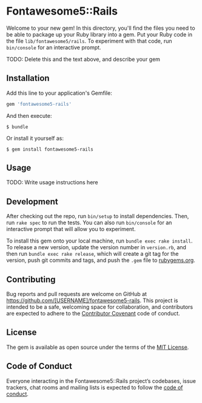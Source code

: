 # Fontawesome5::Rails

Welcome to your new gem! In this directory, you'll find the files you need to be able to package up your Ruby library into a gem. Put your Ruby code in the file `lib/fontawesome5/rails`. To experiment with that code, run `bin/console` for an interactive prompt.

TODO: Delete this and the text above, and describe your gem

## Installation

Add this line to your application's Gemfile:

```ruby
gem 'fontawesome5-rails'
```

And then execute:

    $ bundle

Or install it yourself as:

    $ gem install fontawesome5-rails

## Usage

TODO: Write usage instructions here

## Development

After checking out the repo, run `bin/setup` to install dependencies. Then, run `rake spec` to run the tests. You can also run `bin/console` for an interactive prompt that will allow you to experiment.

To install this gem onto your local machine, run `bundle exec rake install`. To release a new version, update the version number in `version.rb`, and then run `bundle exec rake release`, which will create a git tag for the version, push git commits and tags, and push the `.gem` file to [rubygems.org](https://rubygems.org).

## Contributing

Bug reports and pull requests are welcome on GitHub at https://github.com/[USERNAME]/fontawesome5-rails. This project is intended to be a safe, welcoming space for collaboration, and contributors are expected to adhere to the [Contributor Covenant](http://contributor-covenant.org) code of conduct.

## License

The gem is available as open source under the terms of the [MIT License](https://opensource.org/licenses/MIT).

## Code of Conduct

Everyone interacting in the Fontawesome5::Rails project’s codebases, issue trackers, chat rooms and mailing lists is expected to follow the [code of conduct](https://github.com/[USERNAME]/fontawesome5-rails/blob/master/CODE_OF_CONDUCT.md).
